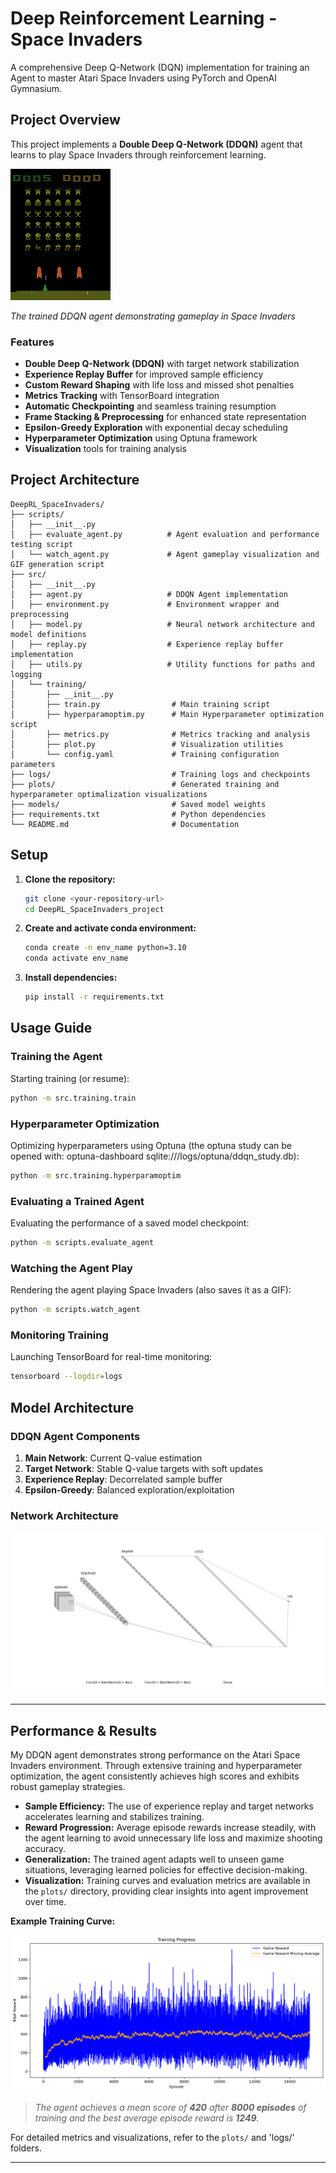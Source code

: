 # Deep Reinforcement Learning - Space Invaders

A comprehensive Deep Q-Network (DQN) implementation for training an Agent to master Atari Space Invaders using PyTorch and OpenAI Gymnasium.

## Project Overview

This project implements a **Double Deep Q-Network (DDQN)** agent that learns to play Space Invaders through reinforcement learning.

![Agent Playing Space Invaders](plots/agent_playing.gif)

*The trained DDQN agent demonstrating gameplay in Space Invaders*

### Features

- **Double Deep Q-Network (DDQN)** with target network stabilization  
- **Experience Replay Buffer** for improved sample efficiency  
- **Custom Reward Shaping** with life loss and missed shot penalties  
- **Metrics Tracking** with TensorBoard integration  
- **Automatic Checkpointing** and seamless training resumption  
- **Frame Stacking & Preprocessing** for enhanced state representation  
- **Epsilon-Greedy Exploration** with exponential decay scheduling  
- **Hyperparameter Optimization** using Optuna framework  
- **Visualization** tools for training analysis  

## Project Architecture

```
DeepRL_SpaceInvaders/
├── scripts/
│   ├── __init__.py                
│   ├── evaluate_agent.py          # Agent evaluation and performance testing script
│   └── watch_agent.py             # Agent gameplay visualization and GIF generation script
├── src/
│   ├── __init__.py                
│   ├── agent.py                   # DDQN Agent implementation
│   ├── environment.py             # Environment wrapper and preprocessing
│   ├── model.py                   # Neural network architecture and model definitions
│   ├── replay.py                  # Experience replay buffer implementation
│   ├── utils.py                   # Utility functions for paths and logging
│   └── training/
│       ├── __init__.py 
│       ├── train.py                # Main training script
│       ├── hyperparamoptim.py      # Main Hyperparameter optimization script
│       ├── metrics.py              # Metrics tracking and analysis
│       ├── plot.py                 # Visualization utilities
│       └── config.yaml             # Training configuration parameters
├── logs/                           # Training logs and checkpoints
├── plots/                          # Generated training and hyperparameter optimalization visualizations
├── models/                         # Saved model weights
├── requirements.txt                # Python dependencies
└── README.md                       # Documentation
```


## Setup

1. **Clone the repository:**
   ```bash
   git clone <your-repository-url>
   cd DeepRL_SpaceInvaders_project
   ```

2. **Create and activate conda environment:**
   ```bash
   conda create -n env_name python=3.10
   conda activate env_name
   ```

3. **Install dependencies:**
   ```bash
   pip install -r requirements.txt
   ```


## Usage Guide

### Training the Agent

Starting training (or resume):
```bash
python -m src.training.train
```

### Hyperparameter Optimization

Optimizing hyperparameters using Optuna (the optuna study can be opened with: optuna-dashboard sqlite:///logs/optuna/ddqn_study.db):
```bash
python -m src.training.hyperparamoptim
```

### Evaluating a Trained Agent

Evaluating the performance of a saved model checkpoint:
```bash
python -m scripts.evaluate_agent
```

### Watching the Agent Play

Rendering the agent playing Space Invaders (also saves it as a GIF):
```bash
python -m scripts.watch_agent
```

### Monitoring Training

Launching TensorBoard for real-time monitoring:
```bash
tensorboard --logdir=logs
```

## Model Architecture

### DDQN Agent Components

1. **Main Network**: Current Q-value estimation  
2. **Target Network**: Stable Q-value targets with soft updates
3. **Experience Replay**: Decorrelated sample buffer  
4. **Epsilon-Greedy**: Balanced exploration/exploitation  

### Network Architecture

![CNN Architecture](plots/conv_nn_architecture.png)

---

## Performance & Results

My DDQN agent demonstrates strong performance on the Atari Space Invaders environment. Through extensive training and hyperparameter optimization, the agent consistently achieves high scores and exhibits robust gameplay strategies.

- **Sample Efficiency:** The use of experience replay and target networks accelerates learning and stabilizes training.
- **Reward Progression:** Average episode rewards increase steadily, with the agent learning to avoid unnecessary life loss and maximize shooting accuracy.
- **Generalization:** The trained agent adapts well to unseen game situations, leveraging learned policies for effective decision-making.
- **Visualization:** Training curves and evaluation metrics are available in the `plots/` directory, providing clear insights into agent improvement over time.

**Example Training Curve:**

![Training Reward Curve](plots/training_progress_final.png)

> *The agent achieves a mean score of **420** after **8000 episodes** of training and the best average episode reward is **1249**.*

For detailed metrics and visualizations, refer to the `plots/` and 'logs/' folders.

---